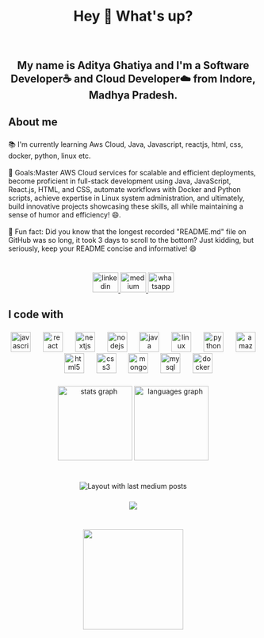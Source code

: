 <h1 align="center">Hey 👋 What's up?</h1>

###

<br clear="both">

<h2 align="center">My name is Aditya Ghatiya and I'm a Software Developer☕️ and Cloud Developer☁️ from Indore, Madhya Pradesh.</h2>

###

<h2 align="left">About me</h2>

###

<p align="left">📚 I'm currently learning Aws Cloud, Java, Javascript, reactjs, html, css, docker, python, linux etc.  <br><br>🎯 Goals:Master AWS Cloud services for scalable and efficient deployments, become proficient in full-stack development using Java, JavaScript, React.js, HTML, and CSS, automate workflows with Docker and Python scripts, achieve expertise in Linux system administration, and ultimately, build innovative projects showcasing these skills, all while maintaining a sense of humor and efficiency! 😄. <br><br>🎲 Fun fact:  Did you know that the longest recorded "README.md" file on GitHub was so long, it took 3 days to scroll to the bottom? Just kidding, but seriously, keep your README concise and informative! 😄</p>

###

<br clear="both">

<div align="center">
  <a href="https://www.linkedin.com/in/aditya-ghatiya-18502123a/" target="_blank">
    <img src="https://raw.githubusercontent.com/maurodesouza/profile-readme-generator/master/src/assets/icons/social/linkedin/default.svg" width="52" height="40" alt="linkedin logo"  />
  </a>
  <a href="https://medium.com/@ghatiyaaditya" target="_blank">
    <img src="https://raw.githubusercontent.com/maurodesouza/profile-readme-generator/master/src/assets/icons/social/medium/default.svg" width="52" height="40" alt="medium logo"  />
  </a>

   <a href="https://wa.me/qr/HC4VCZ5O5GHPA1" target="_blank">
<img src="https://raw.githubusercontent.com/maurodesouza/profile-readme-generator/master/src/assets/icons/social/whatsapp/default.svg" width="52" height="40" alt="whatsapp logo"  />
     </a>



</div>

###

<h2 align="left">I code with</h2>

###

<div align="center">
  <img src="https://cdn.jsdelivr.net/gh/devicons/devicon/icons/javascript/javascript-original.svg" height="40" alt="javascript logo"  />
  <img width="17" />
  <img src="https://cdn.jsdelivr.net/gh/devicons/devicon/icons/react/react-original.svg" height="40" alt="react logo"  />
  <img width="17" />
  <img src="https://cdn.jsdelivr.net/gh/devicons/devicon/icons/nextjs/nextjs-original.svg" height="40" alt="nextjs logo"  />
  <img width="17" />
  <img src="https://cdn.jsdelivr.net/gh/devicons/devicon/icons/nodejs/nodejs-original.svg" height="40" alt="nodejs logo"  />
  <img width="17" />
  <img src="https://cdn.jsdelivr.net/gh/devicons/devicon/icons/java/java-original.svg" height="40" alt="java logo"  />
  <img width="17" />
  <img src="https://cdn.jsdelivr.net/gh/devicons/devicon/icons/linux/linux-original.svg" height="40" alt="linux logo"  />
  <img width="17" />
  <img src="https://cdn.jsdelivr.net/gh/devicons/devicon/icons/python/python-original.svg" height="40" alt="python logo"  />
  <img width="17" />
  <img src="https://cdn.jsdelivr.net/gh/devicons/devicon/icons/amazonwebservices/amazonwebservices-original.svg" height="40" alt="amazonwebservices logo"  />
  <img width="17" />
  <img src="https://cdn.jsdelivr.net/gh/devicons/devicon/icons/html5/html5-original.svg" height="40" alt="html5 logo"  />
  <img width="17" />
  <img src="https://cdn.jsdelivr.net/gh/devicons/devicon/icons/css3/css3-original.svg" height="40" alt="css3 logo"  />
  <img width="17" />
  <img src="https://cdn.jsdelivr.net/gh/devicons/devicon/icons/mongodb/mongodb-original.svg" height="40" alt="mongodb logo"  />
  <img width="17" />
  <img src="https://cdn.jsdelivr.net/gh/devicons/devicon/icons/mysql/mysql-original.svg" height="40" alt="mysql logo"  />
  <img width="17" />
  <img src="https://cdn.jsdelivr.net/gh/devicons/devicon/icons/docker/docker-original.svg" height="40" alt="docker logo"  />
</div>

###

<div align="center">
  <img src="https://github-readme-stats.vercel.app/api?username=Adityaghatiya&hide_title=false&hide_rank=false&show_icons=true&include_all_commits=true&count_private=true&disable_animations=false&theme=dracula&locale=en&hide_border=false&order=1" height="150" alt="stats graph"  />
  <img src="https://github-readme-stats.vercel.app/api/top-langs?username=Adityaghatiya&locale=en&hide_title=false&layout=compact&card_width=320&langs_count=5&theme=dracula&hide_border=false&order=2" height="150" alt="languages graph"  />
</div>

###

<br clear="both">

<div align="center">
  <img src="https://github-read-medium-git-main.pahlevikun.vercel.app/latest?limit=4&username=@ghatiyaaditya&theme=merko" alt="Layout with last medium posts"  />
</div>

###

<div align="center">
  <img src="https://profile-counter.glitch.me/Adityaghatiya/count.svg?"  />
</div>

###

<br clear="both">


<div align="center">
  <img height="202" src="https://th.bing.com/th/id/OIP.XFTt7n-7DSwFxvRL5GDIawAAAA?rs=1&pid=ImgDetMain"  />
</div>

###
